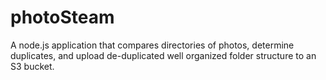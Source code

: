 # photoSteam
A node.js application that compares directories of photos, determine duplicates, and upload de-duplicated well organized folder structure to an S3 bucket.
